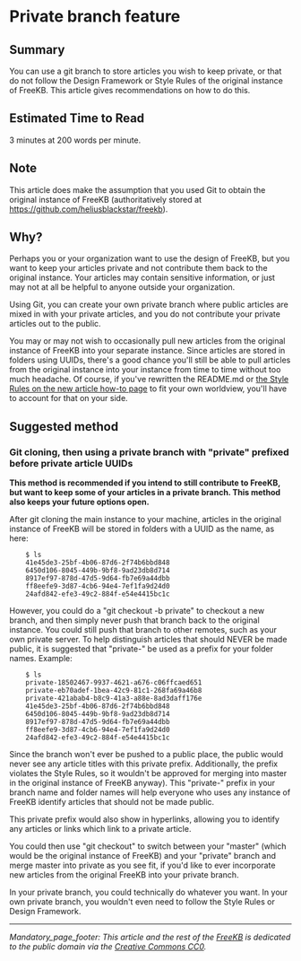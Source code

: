 # Private branch feature

## Summary
You can use a git branch to store articles you wish to keep private, or that do not follow the Design Framework or Style Rules of the original instance of FreeKB.  This article gives recommendations on how to do this.

## Estimated Time to Read
3 minutes at 200 words per minute.

## Note
This article does make the assumption that you used Git to obtain the original instance of FreeKB (authoritatively stored at https://github.com/heliusblackstar/freekb).

## Why?
Perhaps you or your organization want to use the design of FreeKB, but you want to keep your articles private and not contribute them back to the original instance.  Your articles may contain sensitive information, or just may not at all be helpful to anyone outside your organization.

Using Git, you can create your own private branch where public articles are mixed in with your private articles, and you do not contribute your private articles out to the public.

You may or may not wish to occasionally pull new articles from the original instance of FreeKB into your separate instance.  Since articles are stored in folders using UUIDs, there's a good chance you'll still be able to pull articles from the original instance into your instance from time to time without too much headache.  Of course, if you've rewritten the README.md or [the Style Rules on the new article how-to page](9d798584-cb62-45ba-9b80-bde71b946329\index.md) to fit your own worldview, you'll have to account for that on your side.

## Suggested method
### Git cloning, then using a private branch with "private" prefixed before private article UUIDs
**This method is recommended if you intend to still contribute to FreeKB, but want to keep some of your articles in a private branch.  This method also keeps your future options open.**

After git cloning the main instance to your machine, articles in the original instance of FreeKB will be stored in folders with a UUID as the name, as here:

        $ ls
        41e45de3-25bf-4b06-87d6-2f74b6bbd848
        6450d106-8045-449b-9bf8-9ad23db8d714
        8917ef97-878d-47d5-9d64-fb7e69a44dbb
        ff8eefe9-3d87-4cb6-94e4-7ef1fa9d24d0
        24afd842-efe3-49c2-884f-e54e4415bc1c

However, you could do a "git checkout -b private" to checkout a new branch, and then simply never push that branch back to the original instance.  You could still push that branch to other remotes, such as your own private server.
To help distinguish articles that should NEVER be made public, it is suggested that "private-" be used as a prefix for your folder names.  Example:

        $ ls
        private-18502467-9937-4621-a676-c06ffcaed651
        private-eb70adef-1bea-42c9-81c1-268fa69a46b8
        private-421abab4-b8c9-41a3-a88e-8ad3daff176e
        41e45de3-25bf-4b06-87d6-2f74b6bbd848
        6450d106-8045-449b-9bf8-9ad23db8d714
        8917ef97-878d-47d5-9d64-fb7e69a44dbb
        ff8eefe9-3d87-4cb6-94e4-7ef1fa9d24d0
        24afd842-efe3-49c2-884f-e54e4415bc1c

Since the branch won't ever be pushed to a public place, the public would never see any article titles with this private prefix.  Additionally, the prefix violates the Style Rules, so it wouldn't be approved for merging into master in the original instance of FreeKB anyway).  This "private-" prefix in your branch name and folder names will help everyone who uses any instance of FreeKB identify articles that should not be made public.

This private prefix would also show in hyperlinks, allowing you to identify any articles or links which link to a private article.

You could then use "git checkout" to switch between your "master" (which would be the original instance of FreeKB) and your "private" branch and merge master into private as you see fit, if you'd like to ever incorporate new articles from the original FreeKB into your private branch.

In your private branch, you could technically do whatever you want.  In your own private branch, you wouldn't even need to follow the Style Rules or Design Framework.  


*** 
_Mandatory_page_footer: This article and the rest of the [FreeKB](../README.md) is dedicated to the public domain via the [Creative Commons CC0](../LICENSE.md)._


